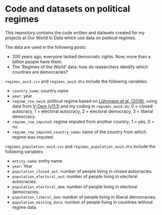 # Code and datasets on political regimes

This repository contains the code written and datasets created for my projects at Our World In Data which use data on political regimes.


The data are used in the following posts:
- 200 years ago, everyone lacked democratic rights. Now, more than a billion people have them.
- The ‘Regimes of the World’ data: how do researchers identify which countries are democracies?


`regimes_owid.csv` and `regimes_owid.dta` include the following variables:
- `country_name`: country name
- `year`: year
- `regime_row_owid`: political regime based on [Lührmann et al. (2018)](https://www.cogitatiopress.com/politicsandgovernance/article/view/1214/0), using data from [V-Dem (v11.1)](https://www.v-dem.net/en/data/data/v-dem-dataset-v111/) and my coding in `regimes_owid.do`; 0 = closed autocracy, 1 = electoral autocracy, 2 = electoral democracy, 3 = liberal democracy.
- `regime_row_imputed`: regime imputed from another country; 1 = yes, 0 = no.
- `regime_row_imputed_country_name`: name of the country from which regime was imputed.


`regimes_population_owid.csv` and `regimes_population_owid.dta` include the following variables:
- `entity_name`: entity name
- `year`: Year
- `population_closed_aut`: number of people living in closed autocracies.
- `population_electoral_aut`: number of people living in electoral autocracies.
- `population_electoral_dem`: number of people living in electoral democracies.
- `population_liberal_dem`: number of people living in liberal democracies.
- `population_missing_data`: number of people living in countries without regime data.